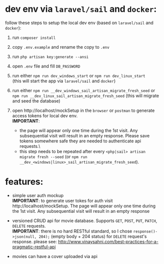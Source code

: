 # dev env via `laravel/sail` and `docker`:

follow these steps to setup the local dev env (based on `laravel/sail` and `docker`):

1. run `composer install`

2. copy `.env.example` and rename the copy to `.env`

3. run `php artisan key:generate --ansi`

4. open `.env` file and fill `DB_PASSWORD`

5. run either `npm run dev_windows_start` or `npm run dev_linux_start`\
    (this will start the app via `laravel/sail` and `docker`)

6. run either `npm run __dev_windows_sail_artisan_migrate_fresh_seed` or `npm run __dev_linux_sail_artisan_migrate_fresh_seed`
    (this will migrate and seed the database)

7. open http://localhost/mockSetup in the `browser` or `postman` to generate access tokens for local dev env.\
    **IMPORTANT**:
    - the page will appear only one time during the 1st visit. Any subsequential visit will result in an empty response. Please save tokens somewhere safe they are needed to authenticate api requests.\
    - this step needs to be repeated after every `<php|sail> artisan migrate fresh --seed` (or `npm run __dev_<windows|linux>_sail_artisan_migrate_fresh_seed`).

# features:

- simple user auth mockup\
**IMPORTANT**: to generate user tokes for auth visit http://localhost/mockSetup. The page will appear only one time during the 1st visit. Any subsequential visit will result in an empty response

- versioned CRUD api for movie database. Supports `GET`, `POST`, `PUT`, `PATCH`, `DELETE` requests.\
**IMPORTANT**: there is no hard RESTful standard, so I chose `response()->json(null, 204);` (empty body + 204 status) for `DELETE` request's response.
please see: http://www.vinaysahni.com/best-practices-for-a-pragmatic-restful-api

- movies can have a cover uploaded via api
